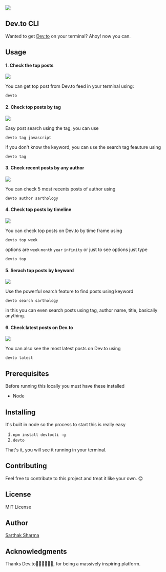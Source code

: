 ![](https://i.imgur.com/zPaxHsH.png)

## Dev.to CLI

Wanted to get [Dev.to](https://www.dev.to/) on your terminal? Ahoy! now you can.

## Usage

#### 1. Check the top posts

![](https://media.giphy.com/media/pO3c8KoeQoUktf9Pmn/giphy.gif)

You can get top post from Dev.to feed in your terminal using:

```
devto
```

#### 2. Check top posts by tag

![](https://media.giphy.com/media/88iIj62WlG65FValeD/giphy.gif)

Easy post search using the tag, you can use

```
devto tag javascript
```

if you don't know the keyword, you can use the search tag feauture using

```
devto tag
```

#### 3. Check recent posts by any author

![](https://media.giphy.com/media/2sYdeNhrIJysqiS9Of/giphy.gif)

You can check 5 most recents posts of author using

```
devto author sarthology
```

#### 4. Check top posts by timeline

![](https://media.giphy.com/media/300WBW4zkSiFNBBHNM/giphy.gif)

You can check top posts on Dev.to by time frame using

```
devto top week
```

options are `week` `month` `year` `infinity` or just to see options just type

```
devto top
```

#### 5. Serach top posts by keyword

![](https://media.giphy.com/media/2sj20bitpaOrwjIwGi/giphy.gif)

Use the powerful search feature to find posts using keyword

```
devto search sarthology
```

in this you can even search posts using tag, author name, title, basically anything.

#### 6. Check latest posts on Dev.to

![](https://media.giphy.com/media/4WFhDHwrwB8Wq2EJFv/giphy.gif)

You can also see the most latest posts on Dev.to using

```
devto latest
```

## Prerequisites

Before running this locally you must have these installed

- Node

## Installing

It's built in node so the process to start this is really easy

1. `npm install devtocli -g`
2. `devto`

That's it, you will see it running in your terminal.

## Contributing

Feel free to contribute to this project and treat it like your own. 😊

## License

MIT License

## Author

[Sarthak Sharma](https://twitter.com/sarthology)

## Acknowledgments

Thanks Dev.to👩🏻‍💻👨🏻‍💻, for being a massively inspiring platform.
